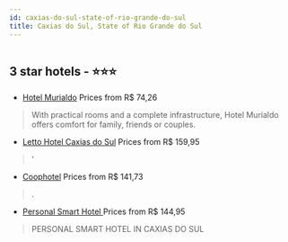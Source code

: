 ```yaml
---
id: caxias-do-sul-state-of-rio-grande-do-sul
title: Caxias do Sul, State of Rio Grande do Sul
---
```


<center><img src="https://static.hotelurbano.com/reservas/prod0/16/16941/5d3f023a032b8_hotel-murialdo.jpg" alt="" /></center>


##  3 star hotels - ⭐️⭐️⭐️

-    [Hotel Murialdo](https://us.hurb.com/hotels/caxias-do-sul/hotel-murialdo-16941?cmp=18055) Prices from R$ 74,26
   > With practical rooms and a complete infrastructure, Hotel Murialdo offers comfort for family, friends or couples.
-    [Letto Hotel Caxias do Sul](https://us.hurb.com/hotels/caxias-do-sul/letto-hotel-caxias-do-sul-9968?cmp=18055) Prices from R$ 159,95
   > '
-    [Coophotel](https://us.hurb.com/hotels/caxias-do-sul/coophotel-11110?cmp=18055) Prices from R$ 141,73
   > .
-    [Personal Smart Hotel ](https://us.hurb.com/hotels/caxias-do-sul/personal-smart-hotel-17452?cmp=18055) Prices from R$ 144,95
   > PERSONAL SMART HOTEL IN CAXIAS DO SUL
